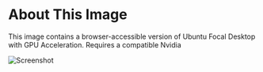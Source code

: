 # About This Image

This image contains a browser-accessible version of Ubuntu Focal Desktop with GPU Acceleration. Requires a compatible Nvidia

![Screenshot][Image_Screenshot]

[Image_Screenshot]: https://f.hubspotusercontent30.net/hubfs/5856039/dockerhub/image-screenshots/core-cuda-bionic.png "Image Screenshot"
